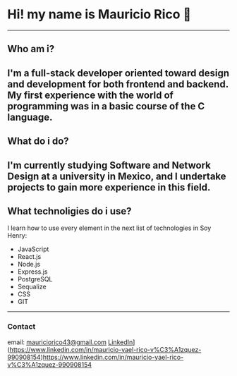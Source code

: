 # Hi! my name is Mauricio Rico 👋
---
## Who am i?
I'm a full-stack developer oriented toward design and development for both frontend and backend. 
My first experience with the world of programming was in a basic course of the C language.
---
## What do i do?
I'm currently studying Software and Network Design at a university in Mexico, and I undertake projects to gain more experience in this field.
---
## What technoligies do i use?
I learn how to use every element in the next list of technologies in Soy Henry:
* JavaScript
* React.js
* Node.js
* Express.js
* PostgreSQL
* Sequalize
* CSS
* GIT
---
### Contact
email: mauriciorico43@gmail.com
[LinkedIn]([URL_del_perfil_de_LinkedIn)](https://www.linkedin.com/in/mauricio-yael-rico-v%C3%A1zquez-990908154)https://www.linkedin.com/in/mauricio-yael-rico-v%C3%A1zquez-990908154
